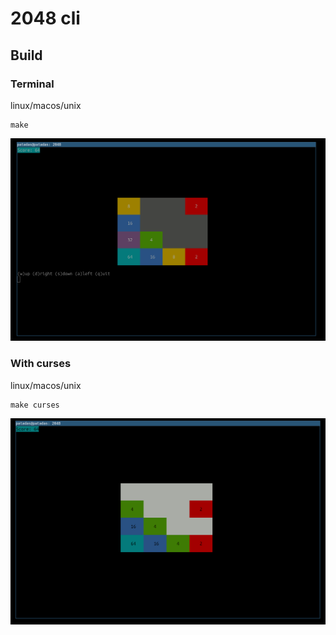 # 2048 cli
## Build
### Terminal
linux/macos/unix
```
make
```
![terminal look](https://github.com/Patadass/2048/blob/main/photos/terminal.png?raw=true)
### With curses
linux/macos/unix
```
make curses
```
![curses look](https://github.com/Patadass/2048/blob/main/photos/curses.png?raw=true)
